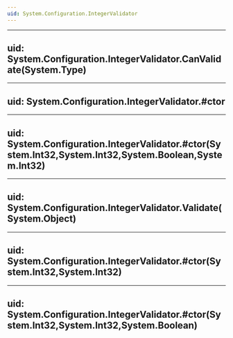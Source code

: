 ```yaml
---
uid: System.Configuration.IntegerValidator
---
```


---
uid: System.Configuration.IntegerValidator.CanValidate(System.Type)
---

---
uid: System.Configuration.IntegerValidator.#ctor
---

---
uid: System.Configuration.IntegerValidator.#ctor(System.Int32,System.Int32,System.Boolean,System.Int32)
---

---
uid: System.Configuration.IntegerValidator.Validate(System.Object)
---

---
uid: System.Configuration.IntegerValidator.#ctor(System.Int32,System.Int32)
---

---
uid: System.Configuration.IntegerValidator.#ctor(System.Int32,System.Int32,System.Boolean)
---
